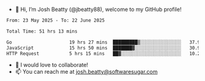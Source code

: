 - 👋 Hi, I’m Josh Beatty (@jbeatty88), welcome to my GitHub profile!

<!--START_SECTION:waka-->

```txt
From: 23 May 2025 - To: 22 June 2025

Total Time: 51 hrs 13 mins

Go                     19 hrs 27 mins  █████████▒░░░░░░░░░░░░░░░   37.98 %
JavaScript             15 hrs 50 mins  ███████▓░░░░░░░░░░░░░░░░░   30.93 %
HTTP Request           5 hrs 15 mins   ██▓░░░░░░░░░░░░░░░░░░░░░░   10.25 %
```

<!--END_SECTION:waka-->

- 💞️ I would love to collaborate!
- 📫 You can reach me at josh.beatty@softwaresugar.com

<!---
jbeatty88/jbeatty88 is a ✨ special ✨ repository because its `README.md` (this file) appears on your GitHub profile.
You can click the Preview link to take a look at your changes.
--->
